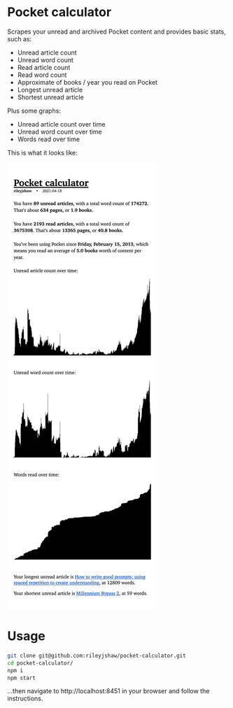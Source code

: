 Pocket calculator
=================

Scrapes your unread and archived Pocket content and provides basic stats, such as:

- Unread article count
- Unread word count
- Read article count
- Read word count
- Approximate of books / year you read on Pocket
- Longest unread article
- Shortest unread article

Plus some graphs:

- Unread article count over time
- Unread word count over time
- Words read over time

This is what it looks like:

![Screenshot of my Pocket stats, 2021-04-18](./screenshot.png?raw=true "Screenshot")

# Usage

```.sh
git clone git@github.com:rileyjshaw/pocket-calculator.git
cd pocket-calculator/
npm i
npm start
```

…then navigate to http://localhost:8451 in your browser and follow the instructions.
